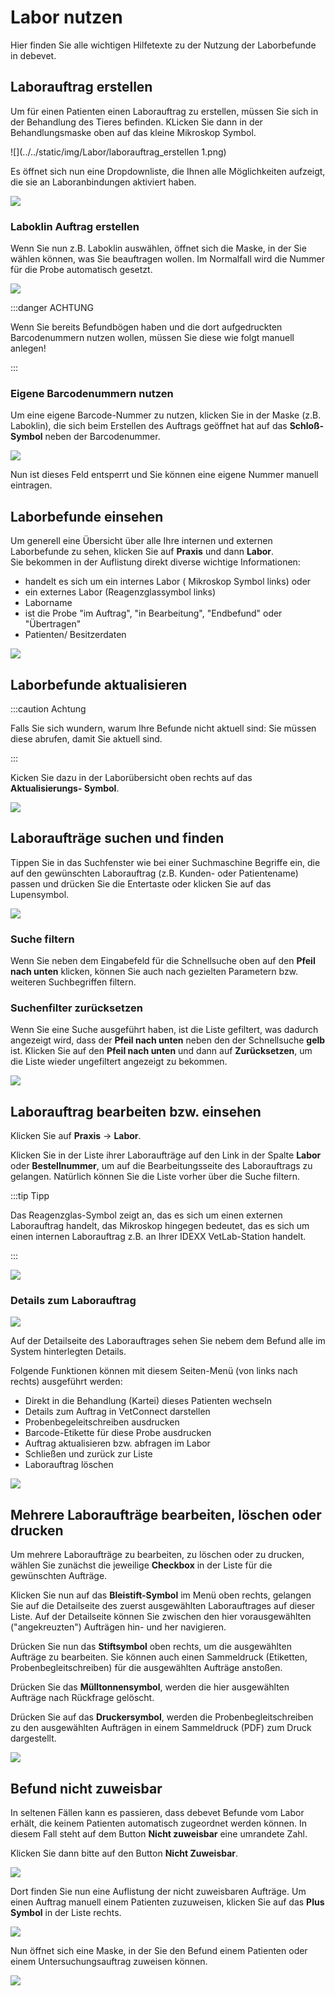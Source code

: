 # Labor nutzen  

Hier finden Sie alle wichtigen Hilfetexte zu der Nutzung der Laborbefunde in debevet.    

## Laborauftrag erstellen   

Um für einen Patienten einen Laborauftrag zu erstellen, müssen Sie sich in der Behandlung des Tieres befinden. KLicken Sie dann in der Behandlungsmaske
oben auf das kleine Mikroskop Symbol.

![](../../static/img/Labor/laborauftrag_erstellen 1.png)

Es öffnet sich nun eine Dropdownliste, die Ihnen alle Möglichkeiten aufzeigt, die sie an Laboranbindungen aktiviert haben.  

![](../../static/img/Labor/laborauftrag_erstellen2.png)  

### Laboklin Auftrag erstellen  

Wenn Sie nun z.B. Laboklin auswählen, öffnet sich die Maske, in der Sie wählen können, was Sie beauftragen wollen. Im Normalfall wird die Nummer für die Probe automatisch 
gesetzt. 

![](../../static/img/Labor/laborauftrag_erstellen_laboklin.png)   

:::danger ACHTUNG  

Wenn Sie bereits Befundbögen haben und die dort aufgedruckten Barcodenummern nutzen wollen, müssen Sie diese wie folgt manuell anlegen!  

:::

### Eigene Barcodenummern nutzen  

Um eine eigene Barcode-Nummer zu nutzen, klicken Sie in der Maske (z.B. Laboklin), die sich beim Erstellen des Auftrags geöffnet hat auf das **Schloß-Symbol**
neben der Barcodenummer.  

![](../../static/img/Labor/labor_eigene_barcodenummer.png)  

Nun ist dieses Feld entsperrt und Sie können eine eigene Nummer manuell eintragen.

## Laborbefunde einsehen  

Um generell eine Übersicht über alle Ihre internen und externen Laborbefunde zu sehen, klicken Sie auf **Praxis** und dann **Labor**.  
Sie bekommen in der Auflistung direkt diverse wichtige Informationen: 

* handelt es sich um ein internes Labor ( Mikroskop Symbol links) oder
* ein externes Labor (Reagenzglassymbol links)  
* Laborname
* ist die Probe "im Auftrag", "in Bearbeitung", "Endbefund" oder "Übertragen"   
* Patienten/ Besitzerdaten  

![](../../static/img/Labor/labor_uebersicht1.png)  


## Laborbefunde aktualisieren  

:::caution Achtung  

Falls Sie sich wundern, warum Ihre Befunde nicht aktuell sind: Sie müssen diese abrufen, damit Sie aktuell sind. 

:::

Kicken Sie dazu in der Laborübersicht oben rechts auf das **Aktualisierungs- Symbol**. 

![](../../static/img/Labor/labor_abrufen.png)


## Laboraufträge suchen und finden  

Tippen Sie in das Suchfenster wie bei einer Suchmaschine Begriffe ein, die auf den gewünschten Laborauftrag 
(z.B. Kunden- oder Patientename) passen und drücken Sie die Entertaste oder klicken Sie auf das Lupensymbol.  

![](../../static/img/Labor/debevet-praxis-labor-liste-suchfilter.png)  

### Suche filtern  

Wenn Sie neben dem Eingabefeld für die Schnellsuche oben auf den **Pfeil nach unten** klicken, können Sie auch nach gezielten
Parametern bzw. weiteren Suchbegriffen filtern.  

### Suchenfilter zurücksetzen  

Wenn Sie eine Suche ausgeführt haben, ist die Liste gefiltert, was dadurch angezeigt wird, dass der **Pfeil nach unten** neben 
den der Schnellsuche **gelb** ist. Klicken Sie auf den **Pfeil nach unten** und dann auf **Zurücksetzen**, um die Liste wieder 
ungefiltert angezeigt zu bekommen.  

![](../../static/img/Labor/debevet-praxis-labor-suchfilter-zuruecksetzen.png)

## Laborauftrag bearbeiten bzw. einsehen  

Klicken Sie auf **Praxis** → **Labor**.

Klicken Sie in der Liste ihrer Laboraufträge auf den Link in der Spalte **Labor** oder **Bestellnummer**, um auf die
Bearbeitungsseite des Laborauftrags zu gelangen. Natürlich können Sie die Liste vorher über die Suche filtern. 

:::tip Tipp  

Das Reagenzglas-Symbol zeigt an, das es sich um einen externen Laborauftrag handelt, das Mikroskop hingegen bedeutet, 
das es sich um einen internen Laborauftrag z.B. an Ihrer IDEXX VetLab-Station handelt.   

:::   

![](../../static/img/Labor/debevet-praxis-labor-liste-in-details.png)   

### Details zum Laborauftrag

![](../../static/img/Labor/debevet-praxis-labor-auftrag-details.png)  

Auf der Detailseite des Laborauftrages sehen Sie nebem dem Befund alle im System hinterlegten Details.   

Folgende Funktionen können mit diesem Seiten-Menü (von links nach rechts) ausgeführt werden:
* Direkt in die Behandlung (Kartei) dieses Patienten wechseln  
* Details zum Auftrag in VetConnect darstellen  
* Probenbegeleitschreiben ausdrucken  
* Barcode-Etikette für diese Probe ausdrucken  
* Auftrag aktualisieren bzw. abfragen im Labor  
* Schließen und zurück zur Liste  
* Laborauftrag löschen

![](../../static/img/Labor/debevet-praxis-labor-auftrag-details-menu.png)

## Mehrere Laboraufträge bearbeiten, löschen oder drucken  

Um mehrere Laboraufträge zu bearbeiten, zu löschen oder zu drucken, wählen Sie zunächst die jeweilige **Checkbox** in der Liste 
für die gewünschten Aufträge.

Klicken Sie nun auf das **Bleistift-Symbol** im Menü oben rechts, gelangen Sie auf die Detailseite des zuerst ausgewählten 
Laborauftrages auf dieser Liste. Auf der Detailseite können Sie zwischen den hier vorausgewählten ("angekreuzten") Aufträgen hin- und her navigieren.

Drücken Sie nun das **Stiftsymbol** oben rechts, um die ausgewählten Aufträge zu bearbeiten. Sie können auch einen Sammeldruck 
(Etiketten, Probenbegleitschreiben) für die ausgewählten Aufträge anstoßen.

Drücken Sie das **Mülltonnensymbol**, werden die hier ausgewählten Aufträge nach Rückfrage gelöscht.  

Drücken Sie auf das **Druckersymbol**, werden die Probenbegleitschreiben zu den ausgewählten Aufträgen in einem Sammeldruck (PDF) zum Druck dargestellt.  

![](../../static/img/Labor/labor-mehrere-auftraege-anzeigen.png)  

## Befund nicht zuweisbar   
In seltenen Fällen kann es passieren, dass debevet Befunde vom Labor erhält, die keinem Patienten automatisch zugeordnet werden können. 
In diesem Fall steht auf dem Button **Nicht zuweisbar** eine umrandete Zahl.

Klicken Sie dann bitte auf den Button **Nicht Zuweisbar**. 

![](../../static/img/Labor/labor_nicht_zuweisbar.png)  

Dort finden Sie nun eine Auflistung der nicht zuweisbaren Aufträge. Um einen Auftrag manuell einem Patienten zuzuweisen, klicken
Sie auf das **Plus Symbol** in der Liste rechts.   

![](../../static/img/Labor/labor_nicht_zuweisbar2.png)   

Nun öffnet sich eine Maske, in der Sie den Befund einem Patienten oder einem Untersuchungsauftrag zuweisen können.  

![](../../static/img/Labor/labor_nicht_zuweisbar3.png)




